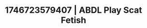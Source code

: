 ---
categories:
- Tan lines & lingerie
- Soft lighting seduction
- Bedroom eyes
- AI-generated
- NSFW AI art
- ASMR
- Closeness kink
- Cosplay
image: /assets/images/1746723579407.jpg
layout: post
seo:
  description: Featured content with exclusive ABDL Play, Scat Fetish. HD images available.
  keywords: ABDL Play, Scat Fetish
  og_image: /assets/images/1746723579407.jpg
  schema_type: VisualArtwork
tags:
- ABDL Play
- '#1746723579407'
- Scat Fetish
title: 1746723579407 | ABDL Play Scat Fetish
---